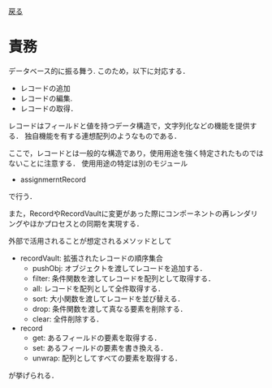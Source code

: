 [戻る](../README.md)

# 責務

データベース的に振る舞う. このため，以下に対応する．

- レコードの追加
- レコードの編集.
- レコードの取得．

レコードはフィールドと値を持つデータ構造で，文字列化などの機能を提供する．
独自機能を有する連想配列のようなものである．

ここで，レコードとは一般的な構造であり，使用用途を強く特定されたものではないことに注意する．
使用用途の特定は別のモジュール

- assignmerntRecord

で行う．

また，RecordやRecordVaultに変更があった際にコンポーネントの再レンダリングやほかプロセスとの同期を実現する．

外部で活用されることが想定されるメソッドとして

- recordVault: 拡張されたレコードの順序集合
  - pushObj: オブジェクトを渡してレコードを追加する．
  - filter: 条件関数を渡してレコードを配列として取得する．
  - all: レコードを配列として全件取得する．
  - sort: 大小関数を渡してレコードを並び替える．
  - drop: 条件関数を渡して真なる要素を削除する．
  - clear: 全件削除する．
- record
  - get: あるフィールドの要素を取得する．
  - set: あるフィールドの要素を書き換える．
  - unwrap: 配列としてすべての要素を取得する．

が挙げられる．

